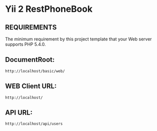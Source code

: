 Yii 2 RestPhoneBook
============================


REQUIREMENTS
------------

The minimum requirement by this project template that your Web server supports PHP 5.4.0.


DocumentRoot:
-------------
~~~
http://localhost/basic/web/
~~~

WEB Client URL:
---------------
~~~
http://localhost/
~~~


API URL:
---------
~~~
http://localhost/api/users
~~~